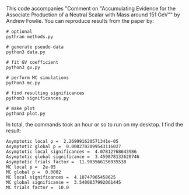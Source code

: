 This code accompanies "Comment on "Accumulating Evidence for the Associate Production of a Neutral Scalar with Mass around 151 GeV"" by Andrew Fowlie. You can reproduce results from the paper by:

    # optional
    pythran methods.py

    # generate pseudo-data
    python3 data.py

    # fit GV coefficient
    python3 gv.py

    # perform MC simulations
    python3 mc.py

    # find resulting significances
    python3 significances.py

    # make plot
    python3 plot.py

In total, the commands took an hour or so to run on my desktop. I find the result:

    Asymptotic local p =  2.269991620571341e-05
    Asymptotic global p =  0.0002702099543116027
    Asymptotic local significances =  4.07812768643986
    Asymptotic global significance =  3.459878133620746
    Asymptotic trials factor =  11.903566156935538
    MC local p =  2e-05
    MC global p =  0.0002
    MC local significances =  4.10747965458625
    MC global significance =  3.5400837992061445
    MC trials factor =  10.0
